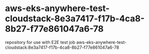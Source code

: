 # aws-eks-anywhere-test-cloudstack-8e3a7417-f17b-4ca8-8b27-f77e861047a6-78
repository for use with E2E test job aws-eks-anywhere-test-cloudstack:8e3a7417-f17b-4ca8-8b27-f77e861047a6-78
